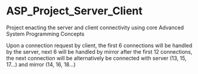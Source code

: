 # ASP_Project_Server_Client
Project enacting the server and client connectivity using core Advanced System Programming Concepts

Upon a connection request by client, the first 6 connections will be handled by the server, next 6 will be handled by mirror after the first 12 connections, the next connection will be alternatively be connected with server (13, 15, 17...) and mirror (14, 16, 18...)

